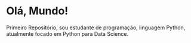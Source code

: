 # Olá, Mundo!
 Primeiro Repositório, sou estudante de programação, linguagem Python, atualmente focado em Python para Data Science.
